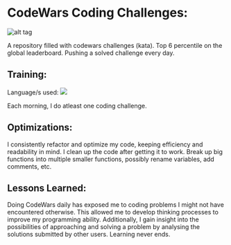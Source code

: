 # CodeWars Coding Challenges: 

![alt tag](https://www.codewars.com/users/shahx95/badges/large)

A repository filled with codewars challenges (kata). Top 6 percentile on the global leaderboard. Pushing a solved challenge every day.

## Training:

Language/s used: <img src="https://img.shields.io/static/v1?label=|&message=JAVASCRIPT&color=3c7f5d&style=plastic&logo=javascript"/>

Each morning, I do atleast one coding challenge. 

## Optimizations:

I consistently refactor and optimize my code, keeping efficiency and readability in mind. I clean up the code after getting it to work. Break up big functions into multiple smaller functions, possibly rename variables, add comments, etc.

## Lessons Learned:

Doing CodeWars daily has exposed me to coding problems I might not have encountered otherwise. This allowed me to develop thinking processes to improve my programming ability. Additionally, I gain insight into the possibilities of approaching and solving a problem by analysing the solutions submitted by other users. Learning never ends.


